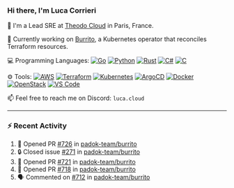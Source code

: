 ### Hi there, I'm Luca Corrieri

👋 I'm a Lead SRE at [Theodo Cloud](https://cloud.theodo.com/) in Paris, France.

🌯 Currently working on [Burrito](https://github.com/padok-team/burrito), a Kubernetes operator that reconciles Terraform resources.

💻 Programming Languages:
[![Go](https://img.shields.io/badge/Go-007d9c?style=flat-square&logo=go&logoColor=white)](#)
[![Python](https://img.shields.io/badge/Python-3b78a7.svg?style=flat-square&logo=python&logoColor=white)](#)
[![Rust](https://img.shields.io/badge/Rust-c14566?style=flat-square&logo=rust&logoColor=white)](#)
[![C#](https://img.shields.io/badge/C%23-1e9e25.svg?style=flat-square&logo=c%20sharp&logoColor=white)](#)
[![C](https://img.shields.io/badge/C-2570ae.svg?style=flat-square&logo=c&logoColor=white)](#)

⚙️ Tools:
[![AWS](https://img.shields.io/badge/AWS-232F3E?style=flat-square&logo=amazonaws&logoColor=white)](#)
[![Terraform](https://img.shields.io/badge/Terraform-7B42BC?style=flat-square&logo=terraform&logoColor=white)](#)
[![Kubernetes](https://img.shields.io/badge/Kubernetes-326CE5?style=flat-square&logo=kubernetes&logoColor=white)](#)
[![ArgoCD](https://img.shields.io/badge/ArgoCD-009485?style=flat-square&logo=argo&logoColor=white)](#)
[![Docker](https://img.shields.io/badge/Docker-2496ED?style=flat-square&logo=docker&logoColor=white)](#)
[![OpenStack](https://img.shields.io/badge/OpenStack-ED1944?style=flat-square&logo=openstack&logoColor=white)](#)
[![VS Code](https://img.shields.io/badge/VS%20Code-007ACC?style=flat-square&logo=visualstudiocode&logoColor=white)](#)

📫 Feel free to reach me on Discord: `luca.cloud`

---

### :zap: Recent Activity

<!--START_SECTION:activity-->
1. 💪 Opened PR [#726](undefined) in [padok-team/burrito](https://github.com/padok-team/burrito)
2. 🔒 Closed issue [#271](https://github.com/padok-team/burrito/issues/271) in [padok-team/burrito](https://github.com/padok-team/burrito)
3. 💪 Opened PR [#721](undefined) in [padok-team/burrito](https://github.com/padok-team/burrito)
4. 💪 Opened PR [#718](undefined) in [padok-team/burrito](https://github.com/padok-team/burrito)
5. 🗣 Commented on [#712](https://github.com/padok-team/burrito/pull/712#issuecomment-3365661052) in [padok-team/burrito](https://github.com/padok-team/burrito)
<!--END_SECTION:activity-->
